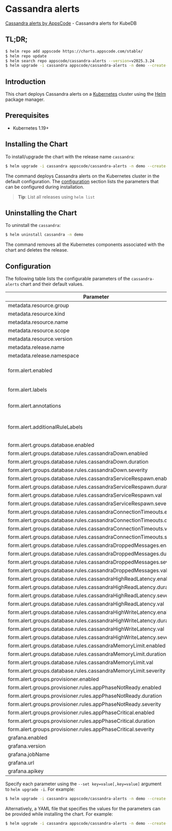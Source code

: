 # Cassandra alerts

[Cassandra alerts by AppsCode](https://github.com/appscode/alerts) - Cassandra alerts for KubeDB

## TL;DR;

```bash
$ helm repo add appscode https://charts.appscode.com/stable/
$ helm repo update
$ helm search repo appscode/cassandra-alerts --version=v2025.3.24
$ helm upgrade -i cassandra appscode/cassandra-alerts -n demo --create-namespace --version=v2025.3.24
```

## Introduction

This chart deploys Cassandra alerts on a [Kubernetes](http://kubernetes.io) cluster using the [Helm](https://helm.sh) package manager.

## Prerequisites

- Kubernetes 1.19+

## Installing the Chart

To install/upgrade the chart with the release name `cassandra`:

```bash
$ helm upgrade -i cassandra appscode/cassandra-alerts -n demo --create-namespace --version=v2025.3.24
```

The command deploys Cassandra alerts on the Kubernetes cluster in the default configuration. The [configuration](#configuration) section lists the parameters that can be configured during installation.

> **Tip**: List all releases using `helm list`

## Uninstalling the Chart

To uninstall the `cassandra`:

```bash
$ helm uninstall cassandra -n demo
```

The command removes all the Kubernetes components associated with the chart and deletes the release.

## Configuration

The following table lists the configurable parameters of the `cassandra-alerts` chart and their default values.

|                               Parameter                               |                  Description                  |                     Default                      |
|-----------------------------------------------------------------------|-----------------------------------------------|--------------------------------------------------|
| metadata.resource.group                                               |                                               | <code>kubedb.com</code>                          |
| metadata.resource.kind                                                |                                               | <code>Cassandra</code>                           |
| metadata.resource.name                                                |                                               | <code>cassandras</code>                          |
| metadata.resource.scope                                               |                                               | <code>Namespaced</code>                          |
| metadata.resource.version                                             |                                               | <code>v1</code>                                  |
| metadata.release.name                                                 |                                               | <code>""</code>                                  |
| metadata.release.namespace                                            |                                               | <code>""</code>                                  |
| form.alert.enabled                                                    | # Enable PrometheusRule alerts                | <code>warning</code>                             |
| form.alert.labels                                                     | # Labels for default rules                    | <code>{"release":"kube-prometheus-stack"}</code> |
| form.alert.annotations                                                | # Annotations for default rules               | <code>{}</code>                                  |
| form.alert.additionalRuleLabels                                       | # Additional labels for PrometheusRule alerts | <code>{}</code>                                  |
| form.alert.groups.database.enabled                                    |                                               | <code>warning</code>                             |
| form.alert.groups.database.rules.cassandraDown.enabled                |                                               | <code>true</code>                                |
| form.alert.groups.database.rules.cassandraDown.duration               |                                               | <code>"0m"</code>                                |
| form.alert.groups.database.rules.cassandraDown.severity               |                                               | <code>critical</code>                            |
| form.alert.groups.database.rules.cassandraServiceRespawn.enabled      |                                               | <code>true</code>                                |
| form.alert.groups.database.rules.cassandraServiceRespawn.duration     |                                               | <code>"0m"</code>                                |
| form.alert.groups.database.rules.cassandraServiceRespawn.val          |                                               | <code>180</code>                                 |
| form.alert.groups.database.rules.cassandraServiceRespawn.severity     |                                               | <code>critical</code>                            |
| form.alert.groups.database.rules.cassandraConnectionTimeouts.enabled  |                                               | <code>true</code>                                |
| form.alert.groups.database.rules.cassandraConnectionTimeouts.duration |                                               | <code>"0m"</code>                                |
| form.alert.groups.database.rules.cassandraConnectionTimeouts.val      |                                               | <code>100</code>                                 |
| form.alert.groups.database.rules.cassandraConnectionTimeouts.severity |                                               | <code>warning</code>                             |
| form.alert.groups.database.rules.cassandraDroppedMessages.enabled     |                                               | <code>true</code>                                |
| form.alert.groups.database.rules.cassandraDroppedMessages.duration    |                                               | <code>"0m"</code>                                |
| form.alert.groups.database.rules.cassandraDroppedMessages.severity    |                                               | <code>warning</code>                             |
| form.alert.groups.database.rules.cassandraDroppedMessages.val         |                                               | <code>1</code>                                   |
| form.alert.groups.database.rules.cassandraHighReadLatency.enabled     |                                               | <code>true</code>                                |
| form.alert.groups.database.rules.cassandraHighReadLatency.duration    |                                               | <code>"0m"</code>                                |
| form.alert.groups.database.rules.cassandraHighReadLatency.severity    |                                               | <code>warning</code>                             |
| form.alert.groups.database.rules.cassandraHighReadLatency.val         |                                               | <code>7000</code>                                |
| form.alert.groups.database.rules.cassandraHighWriteLatency.enabled    |                                               | <code>true</code>                                |
| form.alert.groups.database.rules.cassandraHighWriteLatency.duration   |                                               | <code>"0m"</code>                                |
| form.alert.groups.database.rules.cassandraHighWriteLatency.val        |                                               | <code>7000</code>                                |
| form.alert.groups.database.rules.cassandraHighWriteLatency.severity   |                                               | <code>warning</code>                             |
| form.alert.groups.database.rules.cassandraMemoryLimit.enabled         |                                               | <code>true</code>                                |
| form.alert.groups.database.rules.cassandraMemoryLimit.duration        |                                               | <code>"0m"</code>                                |
| form.alert.groups.database.rules.cassandraMemoryLimit.val             |                                               | <code>33554432 # 32MB</code>                     |
| form.alert.groups.database.rules.cassandraMemoryLimit.severity        |                                               | <code>critical</code>                            |
| form.alert.groups.provisioner.enabled                                 |                                               | <code>warning</code>                             |
| form.alert.groups.provisioner.rules.appPhaseNotReady.enabled          |                                               | <code>true</code>                                |
| form.alert.groups.provisioner.rules.appPhaseNotReady.duration         |                                               | <code>"1m"</code>                                |
| form.alert.groups.provisioner.rules.appPhaseNotReady.severity         |                                               | <code>critical</code>                            |
| form.alert.groups.provisioner.rules.appPhaseCritical.enabled          |                                               | <code>true</code>                                |
| form.alert.groups.provisioner.rules.appPhaseCritical.duration         |                                               | <code>"5m"</code>                                |
| form.alert.groups.provisioner.rules.appPhaseCritical.severity         |                                               | <code>warning</code>                             |
| grafana.enabled                                                       |                                               | <code>false</code>                               |
| grafana.version                                                       |                                               | <code>7.5.5</code>                               |
| grafana.jobName                                                       |                                               | <code>kubedb-databases</code>                    |
| grafana.url                                                           |                                               | <code>""</code>                                  |
| grafana.apikey                                                        |                                               | <code>""</code>                                  |


Specify each parameter using the `--set key=value[,key=value]` argument to `helm upgrade -i`. For example:

```bash
$ helm upgrade -i cassandra appscode/cassandra-alerts -n demo --create-namespace --version=v2025.3.24 --set metadata.resource.group=kubedb.com
```

Alternatively, a YAML file that specifies the values for the parameters can be provided while
installing the chart. For example:

```bash
$ helm upgrade -i cassandra appscode/cassandra-alerts -n demo --create-namespace --version=v2025.3.24 --values values.yaml
```

